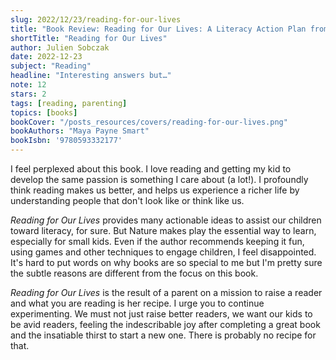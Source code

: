 ```yaml
---
slug: 2022/12/23/reading-for-our-lives
title: "Book Review: Reading for Our Lives: A Literacy Action Plan from Birth to Six"
shortTitle: "Reading for Our Lives"
author: Julien Sobczak
date: 2022-12-23
subject: "Reading"
headline: "Interesting answers but…"
note: 12
stars: 2
tags: [reading, parenting]
topics: [books]
bookCover: "/posts_resources/covers/reading-for-our-lives.png"
bookAuthors: "Maya Payne Smart"
bookIsbn: '9780593332177'
---
```



I feel perplexed about this book. I love reading and getting my kid to develop the same passion is something I care about (a lot!). I profoundly think reading makes us better, and helps us experience a richer life by understanding people that don't look like or think like us.

_Reading for Our Lives_ provides many actionable ideas to assist our children toward literacy, for sure. But Nature makes play the essential way to learn, especially for small kids. Even if the author recommends keeping it fun, using games and other techniques to engage children, I feel disappointed. It's hard to put words on why books are so special to me but I'm pretty sure the subtle reasons are different from the focus on this book.

_Reading for Our Lives_ is the result of a parent on a mission to raise a reader and what you are reading is her recipe. I urge you to continue experimenting. We must not just raise better readers, we want our kids to be avid readers, feeling the indescribable joy after completing a great book and the insatiable thirst to start a new one. There is probably no recipe for that.

